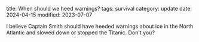 title: When should we heed warnings?
tags: survival
category: update
date: 2024-04-15
modified: 2023-07-07

I believe Captain Smith should have heeded warnings about ice in the North Atlantic and slowed down or stopped the Titanic.   Don't you?
